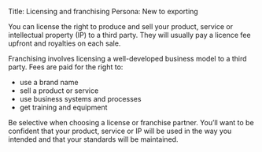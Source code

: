 Title: Licensing and franchising 
Persona: New to exporting

You can license the right to produce and sell your product, service or intellectual property (IP) to a third party. They will usually pay a licence fee upfront and royalties on each sale.

Franchising involves licensing a well-developed business model to a third party. Fees are paid for the right to: 

- use a brand name
- sell a product or service 
- use business systems and processes
- get training and equipment

Be selective when choosing a license or franchise partner. You&rsquo;ll want to be confident that your product, service or IP will be used in the way you intended and that your standards will be maintained. 
